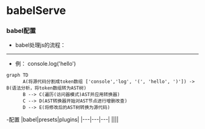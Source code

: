 # babelServe
### babel配置

- babel处理js的流程：
***
  - 例： console.log('hello')
 ```
 graph TD
       A(将源代码分割成token数组 ['console','log', '(', 'hello', ')']) -> B(语法分析，将token数组转为AST树)
       B --> C(遍历(访问器模式)AST并应用转换器)
       C --> D(AST转换器开始对AST节点进行增删改查)
       D --> E(将修改后的AST树转换为源代码)
```
-配置
|babel|presets|plugins|
|---|---|---|
||||
